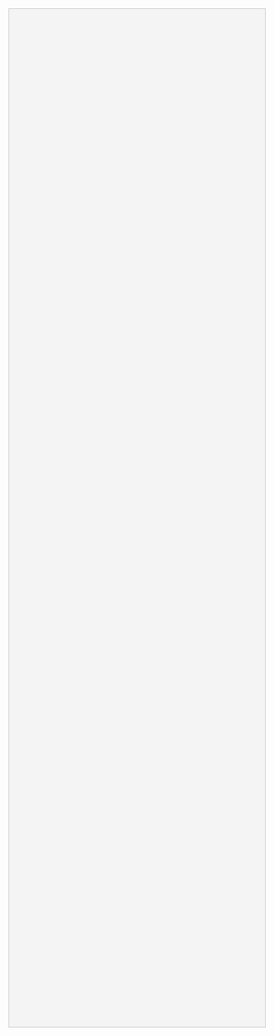 
<html>
<head>
    <meta charset="utf-8">
    <meta http-equiv="Content-Type" content="text/html; charset=utf-8">
    <title>jsMind</title>
    <link type="text/css" rel="stylesheet" href="style/jsmind.css" />
    <style type="text/css">
        #jsmind_container{
            width:100%;
            height:2000px;
            border:solid 1px #ccc;
            /*background:#f4f4f4;*/
            background:#f4f4f4;
        }
    </style>
</head>
<body>
<div id="jsmind_container"></div>
<script type="text/javascript" src="../js/jsmind.js"></script>
<script type="text/javascript" src="../js/jsmind.draggable.js"></script>
<script type="text/javascript">
    function load_jsmind(){
        var mind = {
            "meta":{
                "name":"demo",
                "author":"hizzgdev@163.com",
                "version":"0.2",
            },
            "format":"node_array",
            "data":[
                {"id":"root", "isroot":true, "topic":"INGENIERIA DE SISTEMAS DE COMPUTACION"},

                {"id":"1", "parentid":"root", "topic":"CUATRIMESTRE: 1", "background-color":"#0ff0ff"},
                {"id":"ESP101", "parentid":"1", "topic":"ESP101 - ANALISIS DE TEXTOS DISCURSIVOS"},
                {"id":"INF319", "parentid":"1", "topic":"INF319 - COMPUTACION I"},
                {"id":"MAT126", "parentid":"1", "topic":"MAT126 - MATEMATICA BASICA PARA INGENIERIA"},
                {"id":"SOC011", "parentid":"1", "topic":"SOC011 - HISTORIA SOCIAL DOMINICANA"},
                {"id":"SOC030", "parentid":"1", "topic":"SOC030 - ORIENTACION UNIVERSITARIA"},
                {"id":"SOC043", "parentid":"1", "topic":"SOC043 - GESTION AMBIENTAL"},
                {"id":"ENG001", "parentid":"1", "topic":"ENG001 - INGLES I"},

                //{"id":"2", "parentid":"1", "topic":"CUATRIMESTRE: 2", "background-color":"#0ff0ff"},
                {"id":"ESP102", "parentid":"ESP101", "topic":"ESP102 - REDACCION DE TEXTOS DISCURSIVOS I"},
                {"id":"INF321", "parentid":"INF319", "topic":"INF321 - ALGORITMOS"},
                {"id":"MAT127", "parentid":"MAT126", "topic":"MAT127 - MATEMATICA SUPERIOR PARA INGENIERIA	"},
                {"id":"TEC111", "parentid":"MAT126", "topic":"TEC111 - FISICA GENERAL"},
                {"id":"TEC132", "parentid":"MAT126", "topic":"TEC132 - LABORATORIO FISICA GENERAL"},
                {"id":"ENG002", "parentid":"ENG001", "topic":"ENG002 - INGLES II"},


                {"id":"3", "parentid":"root", "topic":"CUATRIMESTRE: 3", "background-color":"#0ff0ff"},
                {"id":"ESP103", "parentid":"ESP102", "topic":"ESP103 - REDACCION DE TEXTOS DISCURSIVOS II"},
                {"id":"INF140", "parentid":"INF321", "topic":"INF140 - PROGRAMACION ESTRUCTURADA"},
                {"id":"INF323", "parentid":"INF321", "topic":"INF323 - ARQUITECTURA DEL COMPUTADOR	"},
                {"id":"MAT222", "parentid":"MAT127", "topic":"MAT222 - ALGEBRA LINEAL"},
                {"id":"SOC031", "parentid":"3", "topic":"SOC031 - ETICA PROFESIONAL"},
                {"id":"SOC150", "parentid":"3", "topic":"SOC150 - RELACIONES HUMANAS"},
                {"id":"ENG003", "parentid":"ENG002", "topic":"ENG003 - INGLES III"},

                //{"id":"4", "parentid": "root", "topic":"CUATRIMESTRE: 4", "background-color":"#0ff0ff"},
                {"id":"CON107", "parentid": "MAT222, SOC031", "topic":"CON107 - CONTABILIDAD EMPRESARIAL"},
                {"id":"INF111", "parentid": "INF140", "topic":"INF111 - PROGRAMACION ORIENTADA A OBJETOS"},
                {"id":"INF160", "parentid": "INF140", "topic":"INF160 - ANALISIS Y DISEÑO DE SISTEMAS I"},
                {"id":"INF168", "parentid": "INF323", "topic":"INF168 - SISTEMAS OPERATIVOS I"},
                {"id":"MAT131", "parentid": "MAT222", "topic":"MAT131 - CALCULO Y GEOMETRIA ANALITICA I"},
                {"id":"ENG004", "parentid": "ENG003", "topic":"ENG004 - INGLES IV"},

                {"id":"INF152", "parentid": "INF111", "topic":"INF152 - ESTRUCTURA DE DATOS"},
                {"id":"INF161", "parentid": "INF160", "topic":"INF161 - ANALISIS Y DISEÑO DE SISTEMAS II"},
                {"id":"MAT132", "parentid": "MAT131", "topic":"MAT132 - CALCULO Y GEOMETRIA ANALITICA II"},
                {"id":"TEC113", "parentid": "TEC132", "topic":"TEC113 - FISICA ELECTRICA", "background-color":"red"},
                {"id":"TEC120", "parentid": "TEC132", "topic":"TEC120 - LABORATORIO FISICA ELECTRICA"},
                {"id":"ENG005", "parentid": "ENG004", "topic":"ENG005 - INGLES V"},

                {"id":"INF166", "parentid": "INF168", "topic":"INF166 - TELEPROCESO I"},
                {"id":"INF169", "parentid": "INF168", "topic":"INF169 - SISTEMAS OPERATIVOS II"},
                {"id":"MAT151", "parentid": "MAT132", "topic":"MAT151 - MATEMATICA DISCRETA", "background-color":"red"},
                {"id":"MAT252", "parentid": "MAT132", "topic":"MAT252 - PROBABILIDAD Y ESTADISTICA"},
                {"id":"TEC123", "parentid": "TEC120", "topic":"TEC123 - LABOR.CIRCUITOS ELECTRICOS I", "background-color":"red"},
                {"id":"TEC146", "parentid": "TEC120", "topic":"TEC146 - CIRCUITOS ELECTRICOS I", "background-color":"red"},
                {"id":"ENG006", "parentid": "ENG005", "topic":"ENG006 - INGLES VI", "background-color":"red"},

                {"id":"7", "parentid": "root", "topic":"CUATRIMESTRE: 7", "background-color":"#0ff0ff"},
                {"id":"ADM091", "parentid": "7", "topic":"ADM091 - ADMINISTRACION I"},
                {"id":"INF167", "parentid": "INF166", "topic":"INF167 - TELEPROCESO II"},
                {"id":"INF315", "parentid": "INF169", "topic":"INF315 - SISTEMAS OPERATIVOS III"},
                {"id":"INF402", "parentid": "MAT151", "topic":"INF402 - FUNDAMENTOS DE BASES DE DATOS", "background-color":"red"},
                {"id":"SOC250", "parentid": "7", "topic":"SOC250 - METODOLOGIA DE LA INVESTIGACION CIENTIFICA"},
                {"id":"ENG007", "parentid": "ENG006", "topic":"ENG007 - INGLES VII", "background-color":"red"},

                {"id":"ADM150", "parentid": "ADM091", "topic":"ADM150 - GERENCIA DE PROCESOS"},
                {"id":"INF309", "parentid": "INF315", "topic":"INF309 - TECNOLOGIAS DE INTERNET"},
                {"id":"INF325", "parentid": "INF152", "topic":"INF325 - PROGRAMACION VISUAL"},
                {"id":"INF327", "parentid": "INF169", "topic":"INF327 - COMUNICACIONES"},
                {"id":"TEC148", "parentid": "TEC146", "topic":"TEC148 - ELECTRONICA I", "background-color":"red"},
                {"id":"TEC155", "parentid": "TEC146", "topic":"TEC155 - LAB.DE ELECTRONICA I", "background-color":"red"},
                {"id":"ENG008", "parentid": "ENG007", "topic":"ENG008 - INGLES VIII", "background-color":"red"},

                {"id":"IDI045", "parentid": "ENG008", "topic":"IDI045 - INGLES PARA INFORMATICA I", "background-color":"red"},
                {"id":"IND371", "parentid": "MAT252", "topic":"IND371 - INVESTIGACION DE OPERACIONES PARA INFORMATICA"},
                {"id":"INF307", "parentid": "INF327", "topic":"INF307 - ADMINISTRACION DE REDES"},
                {"id":"INF324", "parentid": "INF309", "topic":"INF324 - INTROD. INTELIGENCIA ARTIF."},
                {"id":"INF403", "parentid": "INF325", "topic":"INF403 - BASES DE DATOS DISTRIBUIDAS Y MULTIDIMENSIONALES"},
                {"id":"TEC190", "parentid": "TEC155", "topic":"TEC190 - LOGICA DIGITAL I", "background-color":"red"},
                {"id":"TEC200", "parentid": "TEC155", "topic":"TEC200 - LAB. LOGICA DIGITAL I", "background-color":"red"},

                {"id":"10", "parentid": "root", "topic":"CUATRIMESTRE: 10", "background-color":"#0ff0ff"},
                {"id":"DER179", "parentid": "10", "topic":"DER179 - DERECHO APLICADO A LA INFORMATICA"},
                {"id":"IDI046", "parentid": "IDI045", "topic":"IDI046 - INGLES PARA INFORMATICA II", "background-color":"red"},
                {"id":"IND423", "parentid": "IND371", "topic":"IND423 - INGENIERIA ECONOMICA", "background-color":"red"},
                {"id":"INF329", "parentid": "INF307", "topic":"INF329 - SEGURIDAD"},
                {"id":"ISC404", "parentid": "TEC190", "topic":"ISC404 - ESTANDARES Y TENDENCIAS DE LA INDUSTRIA", "background-color":"red"},
                {"id":"TEC614", "parentid": "INF324", "topic":"TEC614 - AUTOMATIZACION Y ROBOTICA", "background-color":"red"},

                {"id":"11", "parentid": "root", "topic":"CUATRIMESTRE: 11", "background-color":"#0ff0ff"},
                {"id":"ADM120", "parentid": "ADM150", "topic":"ADM120 - LIDERAZGO Y TECNICAS DE SUPERVISION"},
                {"id":"ADM535", "parentid": "ADM150", "topic":"ADM535 - ACTITUD EMPRENDEDORA"},
                {"id":"INF204", "parentid": "INF329", "topic":"INF204 - ADMINISTRACION DE CENTROS"},
                {"id":"INF328", "parentid": "INF324", "topic":"INF328 - SISTEMAS BASADOS EN EL CONOCIMIENTO"},
                {"id":"INF407", "parentid": "INF329", "topic":"INF407 - HACKING ETICO"},
                {"id":"ISC406", "parentid": "INF329", "topic":"ISC406 - COMPUTACION FORENSE", "background-color":"red"},
                {"id":"SOC281", "parentid": "11", "topic":"SOC281 - SEMINARIO DE GRADO", "background-color":"red"},


            ]
        };
        var options = {
            container:'jsmind_container',
            editable:true,
            theme:'primary'
        }
        var jm = jsMind.show(options,mind);
        // jm.set_readonly(true);
        // var mind_data = jm.get_data();
        // alert(mind_data);
        jm.add_node("sub2","sub23", "new node", {"background-color":"red"});
        jm.set_node_color('sub21', 'green', '#ccc');
    }

    load_jsmind();
</script>
</body>
</html>

